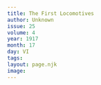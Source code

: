 ```yaml
---
title: The First Locomotives
author: Unknown
issue: 25
volume: 4
year: 1917
month: 17
day: VI
tags:
layout: page.njk
image:
---
```


